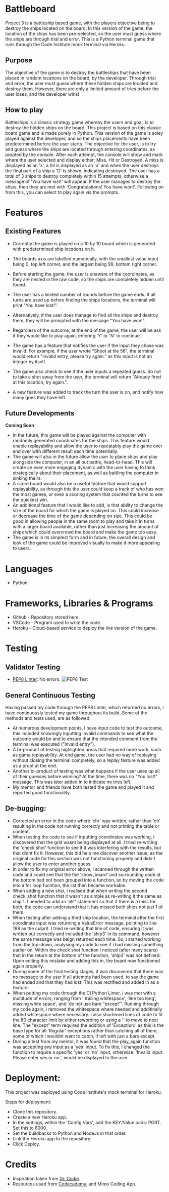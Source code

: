 # Battleboard

Project 3 is a battleship based game, with the players objective being to destroy the ships located on the board. In this version of the game, the location of the ships has been pre-selected, so the user must guess where the ships are through trial and error. This is a Python terminal game that runs through the Code Institute mock terminal via Heroku. 

## Purpose

The objective of the game is to destroy the battleships that have been placed in random locations on the board, by the developer. Through trial and error, the user must guess where these hidden ships are located and destroy them. However, there are only a limited amount of tries before the user loses, and the developer wins!

## How to play

Battleships is a classic strategy game whereby the users end goal, is to destroy the hidden ships on the board. This project is based on this classic board game and is made purely in Python. This version of the game is soley played against the developer, and so the ships placements have been predetermined before the user starts. The objective for the user, is to try and guess where the ships are located through entering coordinates, as propted by the console. After each attempt, the console will show and mark where the user selected and display either; Miss, Hit or Destroyed. A miss is displayed as an 'x', a hit is displayed as an 'o' and when the user destroys the final part of a ship a 'D' is shown, indicating destroyed. The user has a total of 3 ships to destroy completely within 15 attempts, otherwise a message of 'You have lost!' will appear. If the user manages to destroy the ships, then they are met with 'Congratulations! You have won!'. Following on from this, you can select to play again via the prompts.

# Features

## Existing Features

- Currently the game is played on a 10 by 10 board which is generated with predetermined ship locations on it.

- The boards axis are labelled numerically, with the smallest value input being 0, top left corner, and the largest being 99, bottom right corner.

- Before starting the game, the user is unaware of the coordinates, as they are nested in the raw code, so the ships are completely hidden until found.

- The user has a limited number of rounds before the game ends. If all turns are used up before finding the ships locations, the terminal will print "You have lost!".

- Alternatively, if the user does manage to find all the ships and destroy them, they will be prompted with the message "You have won!".

- Regardless of the outcome, at the end of the game, the user will be ask if they would like to play again, entering 'Y' or 'N' to continue.

- The game has a feature that notifies the user if the input they chose was invalid. For example, if the user wrote "Shoot at tile 56", the terminal would return "Invalid entry, please try again." as this input is not an integer by itself.

- The game also check to see if the user inputs a repeated guess. So not to take a shot away from the user, the terminal will return "Already fired at this location, try again.".

- A new feature was added to track the turn the user is on, and notify how many goes they have left.


## Future Developments

**Coming Soon**
- In the future, this game will be played against the computer with randomly generated coordinates for the ships. This feature would enable replayability and allow the user to repeatably play the game over and over with different result each time potentially.
- The game will also in the future allow the user to place ships and play alongside the computer, in an all out battle, head-to-head. This will create an even more engaging dynamic with the user having to think strategically about their placement, as well as battling the computer in sinking theirs.
- A score board would also be a useful feature that would support replayability, as through this the user could keep a track of who has won the most games, or even a scoring system that counted the turns to see the quickest win.
- An additional feature that I would like to add, is that ability to change the size of the board for which the game is played on. This could increase or decrease the time of the game depending on size. This could be good in allowing people in the same room to play and take it in turns with a larger board available, rather than just increasing the amount of ships which could overcrowd the board and make the game too easy.
- The game is in its simplest form and in future, the overall design and look of the game could be improved visually to make it more appealing to users.

# Languages

* Python

# Frameworks, Libraries & Programs

* Github - Repository stored here.
* VSCode - Program used to write the code.
* Heroku - Cloud-based service to deploy the live version of the game.

# Testing

## Validator Testing

- [PEP8 Linter](https://pep8ci.herokuapp.com/#): No errors.
![PEP8 Test](/assets/images/ci_linter.png)

## General Continuous Testing

Having passed my code through the PEP8 Linter, which returned no errors, i have continuously tested my game throughout its build. Some of the methods and tests used, are as followed:
- At numerous development points, I have input code to test the outcome, this included knowingly inputting invalid commands to see what the outcome would be and to ensure that the intended comment from the terminal was executed ("Invalid entry"). 
- A bi-product of testing highlighted areas that required more work, such as game replayability. At end game, the user had no way of replaying without closing the terminal completely, so a replay feature was added as a propt at the end.
- Another bi-product of testing was what happens if the user uses up all of their guesses before winning? At the time, there was no "You lost!" message. This was later added in to indicate no tries left.
- My mentor and friends have both tested the game and played it and reported good functionality.

## De-bugging:

- Corrected an error in the code where 'chr' was written, rather than 'ch' resulting in the code not running correctly and not printing the table or content.
- When testing the code to see if inputting coordinates was working, i discovered that the grid wasnt being displayed at all. I tried re-writing the 'check shot' function to see if it was interfering with the results, but that didnt fix it. However, this did help me discover another issue, as the original code for this section was not functioning properly and didn't allow the user to enter another guess.
- In order to fix my original error above, i scanned through the written code and could see that the the 'show_board' and surrounding code at the bottom had not been grouped into a function, so by moving the code into a for loop fucntion, the list then became workable.
- When adding a new ship, i realised that when writing the second check_shot function that it wasn't as simple as re-writing it the same as ship 1. I needed to add an 'elif' statement so that if there is a miss for both, the code can understand that it has missed both ships not just 1 of them. 
- When testing after adding a third ship location, the terminal after the first coordinate input was returning a ValueError message, pointing to line 168 as the culprit. I tried re-writing that line of code, ensuring it was written out correctly and included the 'ship3' in its command, however the same message was beign returned each time. So, i started working from the top-down, analysing my code to see if i had missing something earlier on. Within the check shot function i noticed (after many scans) that in the return at the bottom of the function, 'ship3' was not defined. Upon editing this mistake and adding this in, the board now functioned again properly.
- During some of the final testing stages, it was discovered that there was no message to the user if all attempts had been used, to say the game had ended and that they had lost. This was rectified and added in as a feature.
- When putting my code through the CI Python Linter, i was met with a multitude of errors, ranging from ' trailing whitespace', 'line too long', missing white space', and 'do not use bare "except"'. Running through my code again, i removed the whitespace where needed and additinally added whitespace where necessary. I also shortened lines of code to fit the 80 character limit by either rewording or using a '\' to move to next line. The "except" term required the addition of 'Exception:' as this is the base type for all 'Regular' exceptions rather than catching all of them, some of which i wouldnt want to catch, if left with just a bare except.
- During a test from my mentor, it was found that the play_again function was accepting any input as a 'yes' input. To fix this, I changed the function to require a specific 'yes' or 'no' input, otherwise: 'Invalid input. Please enter yes or no.', would be displayed to the user.

# Deployment:

This project was deployed using Code Institute's mock terminal for Heroku.

Steps for deployment:

- Clone this repository.
- Create a new Heroku app.
- In the settings, within the 'Config Vars', add the KEY/Value pairs: PORT. Set this to 8000.
- Set the buildbacks to Python and NodeJs in that order.
- Link the Heroku app to the repository.
- Click Deploy.

# Credits

- Inspiration taken from [Dr. Codie](https://drcodie.com/battleships-game-in-python/).
- Resources used from [Codecademy](https://www.codecademy.com/resources/docs/swift/arrays), and Mimo Coding App.
